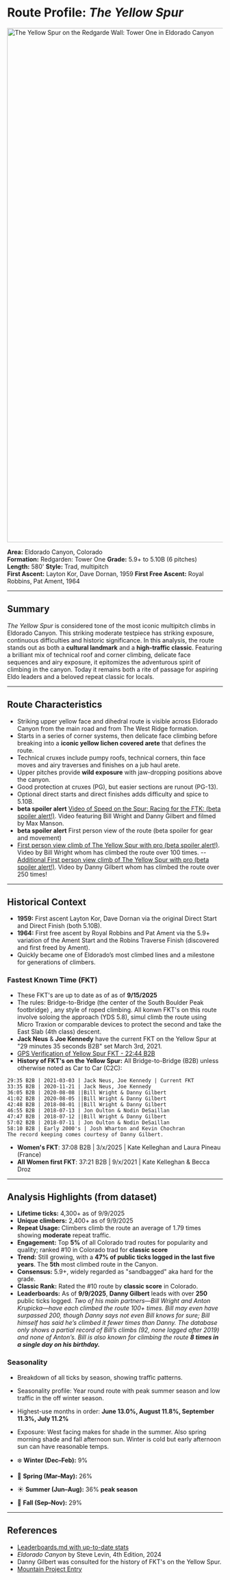 # Route Profile: *The Yellow Spur*  

<img src="https://github.com/HarvestMondello/Colorado-climbing-route-analysis/blob/main/assets/yellow-spur.png" alt="The Yellow Spur on the Redgarde Wall: Tower One in Eldorado Canyon" width="1200"/>

**Area:** Eldorado Canyon, Colorado  
**Formation:** Redgarden: Tower One 
**Grade:** 5.9+ to 5.10B (6 pitches)  
**Length:** 580' 
**Style:** Trad, multipitch  
**First Ascent:** Layton Kor, Dave Dornan, 1959
**First Free Ascent:** Royal Robbins, Pat Ament, 1964

---

## Summary  
*The Yellow Spur* is considered tone of the most iconic multipitch climbs in Eldorado Canyon. This striking moderate testpiece has striking exposure, continuous difficulties and historic significance. In this analysis, the route stands out as both a **cultural landmark** and a **high-traffic classic**. Featuring a brilliant mix of technical roof and corner climbing, delicate face sequences and airy exposure, it epitomizes the adventurous spirit of climbing in the canyon. Today it remains both a rite of passage for aspiring Eldo leaders and a beloved repeat classic for locals.  

---

## Route Characteristics  
- Striking upper yellow face and dihedral route is visible across Eldorado Canyon from the main road and from The West Ridge formation.  
- Starts in a series of corner systems, then delicate face climbing before breaking into a **iconic yellow lichen covered arete** that defines the route.  
- Technical cruxes include pumpy roofs, technical corners, thin face moves and airy traverses and finishes on a jub haul arete.  
- Upper pitches provide **wild exposure** with jaw-dropping positions above the canyon.  
- Good protection at cruxes (PG), but easier sections are runout (PG-13).  
- Optional direct starts and direct finishes adds difficulty and spice to 5.10B.
- **beta spoiler alert** [Video of Speed on the Spur: Racing for the FTK: (beta spoiler alert!)](https://www.youtube.com/watch?v=WDn1XcV5hJI&list=PLdYfjeJrovHhrMzAA3YUGYAswMBKV19ZX). Video featuring Bill Wright and Danny Gilbert and filmed by Max Manson.
- **beta spoiler alert** First person view of the route (beta spoiler for gear and movement)
- [First person view climb of The Yellow Spur with pro (beta spoiler alert!)](https://www.youtube.com/watch?v=kk001Z8Sg9o&list=PLdYfjeJrovHhrMzAA3YUGYAswMBKV19ZX). Video by Bill Wright whom has climbed the route over 100 times.
-- [Additional First person view climb of The Yellow Spur with pro (beta spoiler alert!)](ttps://www.youtube.com/watch?v=sjsig6fEoqQ&list=PLdYfjeJrovHhrMzAA3YUGYAswMBKV19ZX). Video by Danny Gilbert whom has climbed the route over 250 times!

---

## Historical Context  
- **1959:** First ascent Layton Kor, Dave Dornan via the original Direct Start and Direct Finish (both 5.10B).
- **1964:** First free ascent by Royal Robbins and Pat Ament via the 5.9+ variation of the Ament Start and the Robins Traverse Finish (discovered and first freed by Ament).
- Quickly became one of Eldorado’s most climbed lines and a milestone for generations of climbers.  

### Fastest Known Time (FKT) 
- These FKT's are up to date as of as of **9/15/2025**
- The rules: Bridge-to-Bridge (the center of the South Boulder Peak footbridge) , any style of roped climbing. All konwn FKT's on this route involve soloing the approach (YDS 5.8), simul climb the route using Micro Traxion or comparable devices to protect the second and take the East Slab (4th class) descent. 
- **Jack Neus** & **Joe Kennedy** have the current FKT on the Yellow Spur at "29 minutes 35 seconds B2B" set March 3rd, 2021.
- [GPS Verification of Yellow Spur FKT - 22:44 B2B ](https://www.strava.com/activities/6769287759)   
- **History of FKT's on the Yellow Spur:** All Bridge-to-Bridge (B2B) unless otherwise noted as Car to Car (C2C):

```
29:35 B2B | 2021-03-03 | Jack Neus, Joe Kennedy | Current FKT
33:35 B2B | 2020-11-21 | Jack Neus, Joe Kennedy 
36:05 B2B | 2020-08-08 ||Bill Wright & Danny Gilbert
41:02 B2B | 2020-08-05 ||Bill Wright & Danny Gilbert
42:48 B2B | 2018-08-01 ||Bill Wright & Danny Gilbert
46:55 B2B | 2018-07-13 | Jon Oulton & Nodin DeSaillan
47:47 B2B | 2018-07-12 ||Bill Wright & Danny Gilbert
57:02 B2B | 2018-07-11 | Jon Oulton & Nodin DeSaillan
58:10 B2B | Early 2000's | Josh Wharton and Kevin Chochran 
The record keeping comes courtesy of Danny Gilbert.
```

- **Women's FKT**: 37:08 B2B | 3/x/2025 | Kate Kelleghan and Laura Pineau (France) 
- **All Women first FKT**: 37:21 B2B | 9/x/2021 | Kate Kelleghan & Becca Droz 

---

## Analysis Highlights (from dataset)  
- **Lifetime ticks:** 4,300+ as of 9/9/2025  
- **Unique climbers:** 2,400+ as of 9/9/2025 
- **Repeat Usage:** Climbers climb the route an average of 1.79 times showing **moderate** repeat traffic.  
- **Engagement:** Top **5%** of all Colorado trad routes for popularity and quality; ranked #10 in Colorado trad for **classic score**  
- **Trend:** Still growing, with a **47% of public ticks logged in the last five years**. The **5th** most climbed route in the Canyon.
- **Consensus:** 5.9+, widely regarded as "sandbagged" aka hard for the grade.  
- **Classic Rank:** Rated the #10 route by **classic score** in Colorado.  
- **Leaderboards:** As of **9/9/2025**, **Danny Gilbert** leads with over **250** public ticks logged. *Two of his main partners—Bill Wright and Anton Krupicka—have each climbed the route 100+ times. Bill may even have surpassed 200, though Danny says not even Bill knows for sure; Bill himself has said he’s climbed it fewer times than Danny. The database only shows a partial record of Bill’s climbs (92, none logged after 2019) and none of Anton’s. Bill is also known for climbing the route **8 times in a single day on his birthday.***


### Seasonality 
- Breakdown of all ticks by season, showing traffic patterns.
- Seasonality profile: Year round route with peak summer season and low traffic in the off winter season. 
- Highest-use months in order: **June 13.0%, August 11.8%, September 11.3%, July 11.2%**  
- Exposure: West facing makes for shade in the summer. Also spring morning shade and fall afternoon sun. Winter is cold but early afternoon sun can have reasonable temps.

- ❄️ **Winter (Dec–Feb):** 9%  
- 🌸 **Spring (Mar–May):** 26%  
- ☀️ **Summer (Jun–Aug):** 36%  **peak season**
- 🍂 **Fall (Sep–Nov):** 29% 

---

## References  
- [Leaderboards.md with up-to-date stats](https://github.com/HarvestMondello/Colorado-climbing-route-analysis/blob/main/docs/leaderboards.md)  
- *Eldorado Canyon* by Steve Levin, 4th Edition, 2024 
- Danny Gilbert was consulted for the history of FKT's on the Yellow Spur. 
- [Mountain Project Entry](https://www.mountainproject.com/route/105748657/the-yellow-spur)  

